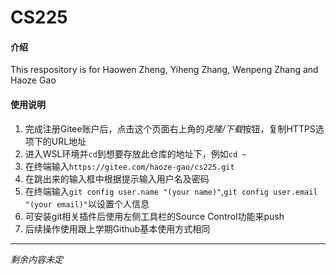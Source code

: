 # CS225

#### 介绍
This respository is for Haowen Zheng, Yiheng Zhang, Wenpeng Zhang and Haoze Gao

#### 使用说明

1.  完成注册Gitee账户后，点击这个页面右上角的*克隆/下载*按钮，复制HTTPS选项下的URL地址
2.  进入WSL环境并`cd`到想要存放此仓库的地址下，例如`cd ~`
3.  在终端输入`https://gitee.com/haoze-gao/cs225.git`
4.  在跳出来的输入框中根据提示输入用户名及密码
5.  在终端输入`git config user.name "(your name)"`,`git config user.email "(your email)"`以设置个人信息
6.  可安装git相关插件后使用左侧工具栏的Source Control功能来push
7.  后续操作使用跟上学期Github基本使用方式相同

---
*剩余内容未定*
